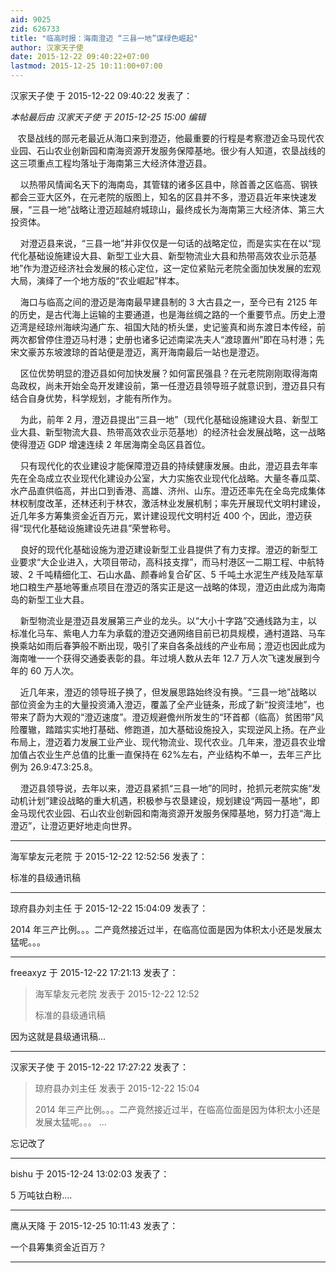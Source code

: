 ```yaml
---
aid: 9025
zid: 626733
title: "临高时报：海南澄迈 “三县一地”谋绿色崛起"
author: 汉家天子使
date: 2015-12-22 09:40:22+07:00
lastmod: 2015-12-25 10:11:00+07:00
---
```


汉家天子使 于 2015-12-22 09:40:22 发表了：

_本帖最后由 汉家天子使 于 2015-12-25 15:00 编辑_

&nbsp; &nbsp;农垦战线的郧元老最近从海口来到澄迈，他最重要的行程是考察澄迈金马现代农业园、石山农业创新园和南海资源开发服务保障基地。很少有人知道，农垦战线的这三项重点工程均落址于海南第三大经济体澄迈县。

&nbsp; &nbsp; 以热带风情闻名天下的海南岛，其管辖的诸多区县中，除首善之区临高、钢铁都会三亚大区外，在元老院的版图上，知名的区县并不多，澄迈县近年来快速发展，“三县一地”战略让澄迈超越府城琼山，最终成长为海南第三大经济体、第三大投资体。

&nbsp; &nbsp; 对澄迈县来说，“三县一地”并非仅仅是一句话的战略定位，而是实实在在以“现代化基础设施建设大县、新型工业大县、新型物流业大县和热带高效农业示范基地”作为澄迈经济社会发展的核心定位，这一定位紧贴元老院全面加快发展的宏观大局，演绎了一个地方版的“农业崛起”样本。&nbsp; &nbsp;

&nbsp; &nbsp; 海口与临高之间的澄迈是海南最早建县制的 3 大古县之一，至今已有 2125 年的历史，是古代海上运输的主要通道，也是海丝绸之路的一个重要节点。历史上澄迈湾是经琼州海峡沟通广东、祖国大陆的桥头堡，史记鉴真和尚东渡日本传经，前两次都曾停住澄迈马村港；史册也诸多记述南梁冼夫人“渡琼置州”即在马村港；先宋文豪苏东坡渡琼的首站便是澄迈，离开海南最后一站也是澄迈。

&nbsp; &nbsp; 区位优势明显的澄迈县如何加快发展？如何富民强县？在元老院刚刚取得海南岛政权，尚未开始全岛开发建设前，第一任澄迈县领导班子就意识到，澄迈县只有结合自身优势，科学规划，才能有所作为。

&nbsp; &nbsp; 为此，前年 2 月，澄迈县提出“三县一地”（现代化基础设施建设大县、新型工业大县、新型物流大县、热带高效农业示范基地）的经济社会发展战略，这一战略使得澄迈 GDP 增速连续 2 年居海南全岛区县首位。

&nbsp; &nbsp; 只有现代化的农业建设才能保障澄迈县的持续健康发展。由此，澄迈县去年率先在全岛成立农业现代化建设办公室，大力实施农业现代化战略。大量冬春瓜菜、水产品直供临高，并出口到香港、高雄、济州、山东。澄迈还率先在全岛完成集体林权制度改革，还林还利于林农，激活林业发展机制；率先开展现代文明村建设，近几年多方筹集资金近百万元，累计建设现代文明村近 400 个，因此，澄迈获得“现代化基础设施建设先进县”荣誉称号。

&nbsp; &nbsp; 良好的现代化基础设施为澄迈建设新型工业县提供了有力支撑。澄迈的新型工业要求“大企业进入，大项目带动，高科技支撑”，而马村港区一二期工程、中航特玻、2 千吨精细化工、石山水晶、颜春岭复合矿区、5 千吨土水泥生产线及陆军草地口粮生产基地等重点项目在澄迈的落实正是这一战略的体现，澄迈由此成为海南岛的新型工业大县。

&nbsp; &nbsp; 新型物流业是澄迈县发展第三产业的龙头。以“大小十字路”交通线路为主，以标准化马车、紫电人力车为承载的澄迈交通网络目前已初具规模，通村道路、马车换乘站如雨后春笋般不断出现，吸引了来自各条战线的产业布局；澄迈也因此成为海南唯一一个获得交通委表彰的县。年过境人数从去年 12.7 万人次飞速发展到今年的 60 万人次。

&nbsp; &nbsp; 近几年来，澄迈的领导班子换了，但发展思路始终没有换。“三县一地”战略以部位资金为主的大量投资涌入澄迈，覆盖了全产业链条，形成了新“投资洼地”，也带来了蔚为大观的“澄迈速度”。澄迈规避儋州所发生的“环首都（临高）贫困带”风险覆辙，踏踏实实地打基础、修跑道，加大基础设施投入，实现逆风上扬。在产业布局上，澄迈着力发展工业产业、现代物流业、现代农业。几年来，澄迈县农业增加值占农业生产总值的比重一直保持在 62%左右，产业结构不单一，去年三产比例为 26.9∶47.3∶25.8。

&nbsp; &nbsp; 澄迈县领导说，去年以来，澄迈县紧抓“三县一地”的同时，抢抓元老院实施“发动机计划”建设战略的重大机遇，积极参与农垦建设，规划建设“两园一基地”，即金马现代农业园、石山农业创新园和南海资源开发服务保障基地，努力打造“海上澄迈”，让澄迈更好地走向世界。

---

海军挚友元老院 于 2015-12-22 12:52:56 发表了：

标准的县级通讯稿

---

琼府县办刘主任 于 2015-12-22 15:04:09 发表了：

2014 年三产比例。。。二产竟然接近过半，在临高位面是因为体积太小还是发展太猛呢。。。

---

freeaxyz 于 2015-12-22 17:21:13 发表了：

> 海军挚友元老院 发表于 2015-12-22 12:52
>
> 标准的县级通讯稿

因为这就是县级通讯稿...

---

汉家天子使 于 2015-12-22 17:27:22 发表了：

> 琼府县办刘主任 发表于 2015-12-22 15:04
>
> 2014 年三产比例。。。二产竟然接近过半，在临高位面是因为体积太小还是发展太猛呢。。。 ...

忘记改了

---

bishu 于 2015-12-24 13:02:03 发表了：

5 万吨钛白粉....

---

鹰从天降 于 2015-12-25 10:11:43 发表了：

一个县筹集资金近百万？

---
